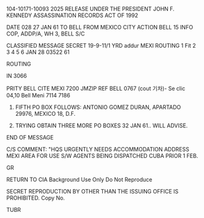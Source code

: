 104-10171-10093 2025 RELEASE UNDER THE PRESIDENT JOHN F. KENNEDY ASSASSINATION RECORDS ACT OF 1992

DATE 028 27 JAN 61
TO BELL
FROM MEXICO CITY
ACTION BELL 15
INFO COP, ADDP/A, WH 3, BELL S/C

CLASSIFIED MESSAGE
SECRET
19-9-11/1
YRD addur
MEXI
ROUTING
1 Fit
2
3
4
5
6
JAN 28 03522 61

ROUTING

IN 3066

PRITY BELL CITE MEXI 7200
JMZIP
REF BELL 0767
(cout 기차)- Se clic
04,10
Bell Meni 7114
7186

1. FIFTH PO BOX FOLLOWS: ANTONIO GOMEZ DURAN, APARTADO 29976,
MEXICO 18, D.F.

2. TRYING OBTAIN THREE MORE PO BOXES 32 JAN 61.. WILL ADVISE.

END OF MESSAGE

C/S COMMENT: "HQS URGENTLY NEEDS ACCOMMODATION ADDRESS MEXI AREA FOR USE
S/W AGENTS BEING DISPATCHED CUBA PRIOR 1 FEB.

GR

RETURN TO CIA
Background Use Only
Do Not Reproduce

SECRET
REPRODUCTION BY OTHER THAN THE ISSUING OFFICE IS PROHIBITED.
Copy No.

TUBR
